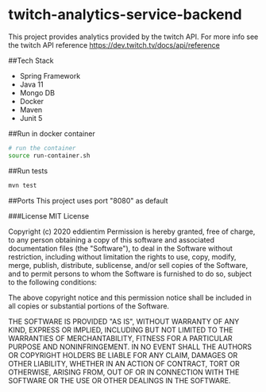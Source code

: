 # twitch-analytics-service-backend
This project provides analytics provided by the twitch API. For more info see the twitch API reference https://dev.twitch.tv/docs/api/reference   

##Tech Stack 
- Spring Framework
- Java 11
- Mongo DB
- Docker
- Maven
- Junit 5

##Run in docker container
```bash
# run the container
source run-container.sh
```

##Run tests
```bash
mvn test
```

##Ports
This project uses port "8080" as default

###License
MIT License

Copyright (c) 2020 eddientim
Permission is hereby granted, free of charge, to any person obtaining a copy of this software and associated documentation files (the "Software"), to deal in the Software without restriction, including without limitation the rights to use, copy, modify, merge, publish, distribute, sublicense, and/or sell copies of the Software, and to permit persons to whom the Software is furnished to do so, subject to the following conditions:

The above copyright notice and this permission notice shall be included in all copies or substantial portions of the Software.

THE SOFTWARE IS PROVIDED "AS IS", WITHOUT WARRANTY OF ANY KIND, EXPRESS OR IMPLIED, INCLUDING BUT NOT LIMITED TO THE WARRANTIES OF MERCHANTABILITY, FITNESS FOR A PARTICULAR PURPOSE AND NONINFRINGEMENT. IN NO EVENT SHALL THE AUTHORS OR COPYRIGHT HOLDERS BE LIABLE FOR ANY CLAIM, DAMAGES OR OTHER LIABILITY, WHETHER IN AN ACTION OF CONTRACT, TORT OR OTHERWISE, ARISING FROM, OUT OF OR IN CONNECTION WITH THE SOFTWARE OR THE USE OR OTHER DEALINGS IN THE SOFTWARE.